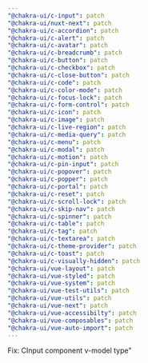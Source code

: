 ```yaml
---
"@chakra-ui/c-input": patch
"@chakra-ui/nuxt-next": patch
"@chakra-ui/c-accordion": patch
"@chakra-ui/c-alert": patch
"@chakra-ui/c-avatar": patch
"@chakra-ui/c-breadcrumb": patch
"@chakra-ui/c-button": patch
"@chakra-ui/c-checkbox": patch
"@chakra-ui/c-close-button": patch
"@chakra-ui/c-code": patch
"@chakra-ui/c-color-mode": patch
"@chakra-ui/c-focus-lock": patch
"@chakra-ui/c-form-control": patch
"@chakra-ui/c-icon": patch
"@chakra-ui/c-image": patch
"@chakra-ui/c-live-region": patch
"@chakra-ui/c-media-query": patch
"@chakra-ui/c-menu": patch
"@chakra-ui/c-modal": patch
"@chakra-ui/c-motion": patch
"@chakra-ui/c-pin-input": patch
"@chakra-ui/c-popover": patch
"@chakra-ui/c-popper": patch
"@chakra-ui/c-portal": patch
"@chakra-ui/c-reset": patch
"@chakra-ui/c-scroll-lock": patch
"@chakra-ui/c-skip-nav": patch
"@chakra-ui/c-spinner": patch
"@chakra-ui/c-table": patch
"@chakra-ui/c-tag": patch
"@chakra-ui/c-textarea": patch
"@chakra-ui/c-theme-provider": patch
"@chakra-ui/c-toast": patch
"@chakra-ui/c-visually-hidden": patch
"@chakra-ui/vue-layout": patch
"@chakra-ui/vue-styled": patch
"@chakra-ui/vue-system": patch
"@chakra-ui/vue-test-utils": patch
"@chakra-ui/vue-utils": patch
"@chakra-ui/vue-next": patch
"@chakra-ui/vue-accessibilty": patch
"@chakra-ui/vue-composables": patch
"@chakra-ui/vue-auto-import": patch
---
```


Fix: CInput component v-model type"
